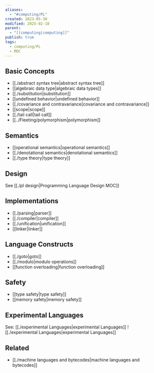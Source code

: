 ```yaml
---
aliases:
  - "#computing/PL"
created: 2023-05-30
modified: 2025-02-10
parent:
  - "[[computing|computing]]"
publish: true
tags:
  - computing/PL
  - MOC
---
```

## Basic Concepts
- [[./abstract syntax tree|abstract syntax tree]]
- [[algebraic data type|algebraic data types]]
- [[./substitution|substitution]]
- [[undefined behavior|undefined behavior]]
- [[./covariance and contravariance|covariance and contravariance]]
- [[scope|scope]]
- [[./tail call|tail call]]
- [[../Fleeting/polymorphism|polymorphism]]

## Semantics
- [[operational semantics|operational semantics]]
- [[./denotational semantics|denotational semantics]]
- [[./type theory|type theory]]

## Design
See [[./pl design|Programming Language Design MOC]]

## Implementations
- [[./parsing|parser]]
- [[./compiler|compiler]]
- [[./unification|unification]]
- [[linker|linker]]

## Language Constructs
- [[./goto|goto]]
- [[./modulo|modulo operations]]
- [[function overloading|function overloading]]

## Safety
- [[type safety|type safety]]
- [[memory safety|memory safety]]

## Experimental Languages
See: [[./experimental Languages|experimental Languages]]
![[./experimental Languages|experimental Languages]]


## Related
- [[./machine languages and bytecodes|machine languages and bytecodes]]